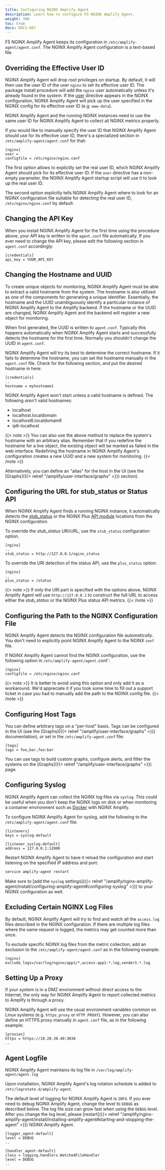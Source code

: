 ```yaml
---
title: Configuring NGINX Amplify Agent
description: Learn how to configure F5 NGINX Amplify Agent.
weight: 300
toc: true
docs: DOCS-967
---
```


F5 NGINX Amplify Agent keeps its configuration in `/etc/amplify-agent/agent.conf`. The NGINX Amplify Agent configuration is a text-based file.

## Overriding the Effective User ID

NGINX Amplify Agent will drop *root* privileges on startup. By default, it will then use the user ID of the user `nginx` to set its effective user ID. The package install procedure will add the `nginx` user automatically unless it's already found in the system. If the [user](http://nginx.org/en/docs/ngx_core_module.html#user) directive appears in the NGINX configuration, NGINX Amplify Agent will pick up the user specified in the NGINX config for its effective user ID (e.g. `www-data`).

NGINX Amplify Agent and the running NGINX instances need to use the same user ID for NGINX Amplify Agent to collect all NGINX metrics properly.

If you would like to manually specify the user ID that NGINX Amplify Agent should use for its effective user ID, there's a specialized section in `/etc/amplify-agent/agent.conf` for that:

```nginx
[nginx]
user =
configfile = /etc/nginx/nginx.conf
```

The first option allows to explicitly set the real user ID, which NGINX Amplify Agent should pick for its effective user ID. If the `user` directive has a non-empty parameter, the NGINX Amplify Agent startup script will use it to look up the real user ID.

The second option explicitly tells NGINX Amplify Agent where to look for an NGINX configuration file suitable for detecting the real user ID, `/etc/nginx/nginx.conf` by default.

## Changing the API Key

When you install NGINX Amplify Agent for the first time using the procedure above, your API key is written to the `agent.conf` file automatically. If you ever need to change the API key, please edit the following section in `agent.conf` accordingly:

```nginx
[credentials]
api_key = YOUR_API_KEY
```

## Changing the Hostname and UUID

To create unique objects for monitoring, NGINX Amplify Agent must be able to extract a valid hostname from the system. The hostname is also utilized as one of the components for generating a unique identifier. Essentially, the hostname and the UUID unambiguously identify a particular instance of NGINX Amplify Agent to the Amplify backend. If the hostname or the UUID are changed, NGINX Amplify Agent and the backend will register a new object for monitoring.

When first generated, the UUID is written to `agent.conf`. Typically this happens automatically when NGINX Amplify Agent starts and successfully detects the hostname for the first time. Normally you shouldn't change the UUID in `agent.conf`.

NGINX Amplify Agent will try its best to determine the correct hostname. If it fails to determine the hostname, you can set the hostname manually in the `agent.conf` file. Check for the following section, and put the desired hostname in here:

```nginx
[credentials]
..
hostname = myhostname1
```

NGINX Amplify Agent won't start unless a valid hostname is defined. The following *aren't* valid hostnames:

  * localhost
  * localhost.localdomain
  * localhost6.localdomain6
  * ip6-localhost

{{< note >}} You can also use the above method to replace the system's hostname with an arbitrary alias. Remember that if you redefine the hostname for a live object, the existing object will be marked as failed in the web interface. Redefining the hostname in NGINX Amplify Agent's configuration creates a new UUID and a new system for monitoring. {{< /note >}}

Alternatively, you can define an "alias" for the host in the UI (see the [Graphs]({{< relref "/amplify/user-interface/graphs" >}}) section).

## Configuring the URL for stub_status or Status API

When NGINX Amplify Agent finds a running NGINX instance, it automatically detects the [stub_status](http://nginx.org/en/docs/http/ngx_http_stub_status_module.html) or the NGINX Plus [API module](http://nginx.org/en/docs/http/ngx_http_api_module.html) locations from the NGINX configuration.

To override the *stub_status* URI/URL, use the `stub_status` configuration option.

```nginx
[nginx]
..
stub_status = http://127.0.0.1/nginx_status
```

To override the URI detection of the status API, use the `plus_status` option.

```nginx
[nginx]
..
plus_status = /status
```

{{< note >}}  If only the URI part is specified with the options above, NGINX Amplify Agent will use `http://127.0.0.1` to construct the full URL to access either the *stub_status* or the NGINX Plus status API metrics. {{< /note >}}

## Configuring the Path to the NGINX Configuration File

NGINX Amplify Agent detects the NGINX configuration file *automatically*. You don't need to explicitly point NGINX Amplify Agent to the NGINX `conf` file.

If NGINX Amplify Agent cannot find the NGINX configuration, use the following option in `/etc/amplify-agent/agent.`conf`:

```nginx
[nginx]
configfile = /etc/nginx/nginx.conf
```

{{< note >}} It is better to avoid using this option and only add it as a workaround. We'd appreciate it if you took some time to fill out a support ticket in case you had to manually add the path to the NGINX config file. {{< /note >}}

## Configuring Host Tags

You can define arbitrary tags on a "per-host" basis. Tags can be configured in the UI (see the [Graphs]({{< relref "/amplify/user-interface/graphs" >}}) documentation), or set in the `/etc/amplify-agent.conf` file:

```nginx
[tags]
tags = foo,bar,foo:bar
```

You can use tags to build custom graphs, configure alerts, and filter the systems on the [Graphs]({{< relref "/amplify/user-interface/graphs" >}}) page.

## Configuring Syslog

NGINX Amplify Agent can collect the NGINX log files via `syslog`. This could be useful when you don't keep the NGINX logs on disk or when monitoring a container environment such as [Docker](https://github.com/nginxinc/docker-nginx-amplify) with NGINX Amplify.

To configure NGINX Amplify Agent for syslog, add the following to the `/etc/amplify-agent/agent.conf` file:

```nginx
[listeners]
keys = syslog-default

[listener_syslog-default]
address = 127.0.0.1:12000
```

Restart NGINX Amplify Agent to have it reload the configuration and start listening on the specified IP address and port:

```bash
service amplify-agent restart
```

Make sure to [add the `syslog` settings]({{< relref "/amplify/nginx-amplify-agent/install/configuring-amplify-agent#configuring-syslog" >}}) to your NGINX configuration as well.

## Excluding Certain NGINX Log Files

By default, NGINX Amplify Agent will try to find and watch all the `access.log` files described in the NGINX configuration. If there are multiple log files where the same request is logged, the metrics may get counted more than once.

To exclude specific NGINX log files from the metric collection, add an exclusion to the `/etc/amplify-agent/agent.conf` as in the following example:

```nginx
[nginx]
exclude_logs=/var/log/nginx/app1/*,access-app1-*.log,sender1-*.log
```

## Setting Up a Proxy

If your system is in a DMZ environment without direct access to the Internet, the only way for NGINX Amplify Agent to report collected metrics to Amplify is through a proxy.

NGINX Amplify Agent will use the usual environment variables common on Linux systems (e.g. `https_proxy` or `HTTP_PROXY`). However, you can also define an HTTPS proxy manually in `agent.conf` file, as in the following example:

```nginx
[proxies]
https = https://10.20.30.40:3030
..
```

## Agent Logfile

NGINX Amplify Agent maintains its log file in `/var/log/amplify-agent/agent.log`

Upon installation, NGINX Amplify Agent's log rotation schedule is added to `/etc/logrotate.d/amplify-agent`.

The default level of logging for NGINX Amplify Agent is `INFO`. If you ever need to debug NGINX Amplify Agent, change the level to `DEBUG` as described below. The log file size can grow fast when using the `DEBUG` level. After you change the log level, please [restart]({{< relref "/amplify/nginx-amplify-agent/install/installing-amplify-agent#starting-and-stopping-the-agent" >}}) NGINX Amplify Agent.

```nginx
[logger_agent-default]
level = DEBUG
..

[handler_agent-default]
class = logging.handlers.WatchedFileHandler
level = DEBUG
..
```
